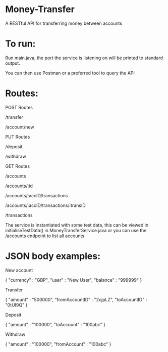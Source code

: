 # Money-Transfer
A RESTful API for transferring money between accounts

# To run:

Run main.java, the port the service is listening on will be printed to standard output.

You can then use Postman or a preferred tool to query the API

# Routes:

  POST Routes
  
  /transfer
  
  /account/new
  
  PUT Routes
  
  /deposit
  
  /withdraw
  
  GET Routes
  
  /accounts
  
  /accounts/:id
  
  /accounts/:accID/transactions
  
  /accounts/:accID/transactions/:transID
  
  /transactions
  
  The service is instantiated with some test data, this can be viewed in initialiseTestData() in MoneyTransferService.java
  or you can use the /accounts endpoint to list all accounts


# JSON body examples:

New account

{
 "currency" : "GBP",
 "user" : "New User",
 "balance" : "999999"
}

Transfer

{
 "amount" : "500000",
 "fromAccountID" : "2cjpLZ",
 "toAccountID" : "0tUI9Q"
}

Deposit

{
 "amount" : "100000",
 "toAccount" : "100abc"
}


Withdraw

{
 "amount" : "100000",
 "fromAccount" : "100abc"
}
